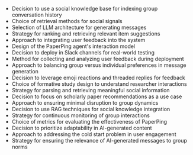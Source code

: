 - Decision to use a social knowledge base for indexing group conversation history
- Choice of retrieval methods for social signals
- Selection of LLM architecture for generating messages
- Strategy for ranking and retrieving relevant item suggestions
- Approach to integrating user feedback into the system
- Design of the PaperPing agent's interaction model
- Decision to deploy in Slack channels for real-world testing
- Method for collecting and analyzing user feedback during deployment
- Approach to balancing group versus individual preferences in message generation
- Decision to leverage emoji reactions and threaded replies for feedback
- Choice of formative study design to understand researcher interactions
- Strategy for parsing and retrieving meaningful social information
- Decision to focus on scholarly paper recommendations as a use case
- Approach to ensuring minimal disruption to group dynamics
- Decision to use RAG techniques for social knowledge integration
- Strategy for continuous monitoring of group interactions
- Choice of metrics for evaluating the effectiveness of PaperPing
- Decision to prioritize adaptability in AI-generated content
- Approach to addressing the cold start problem in user engagement
- Strategy for ensuring the relevance of AI-generated messages to group norms